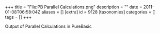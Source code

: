 +++
title = "File:PB Parallel Calculations.png"
description = ""
date = 2011-01-08T06:58:04Z
aliases = []
[extra]
id = 9128
[taxonomies]
categories = []
tags = []
+++

Output of Parallel Calculations in PureBasic
